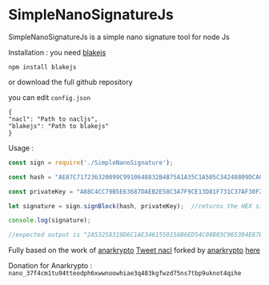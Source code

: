 # SimpleNanoSignatureJs
SimpleNanoSignatureJs is a simple nano signature tool for node Js

Installation : 
  you need [blakejs](https://www.npmjs.com/package/blakejs)
  ```
 npm install blakejs
  ```
 or
 download the full github repository
 
 you can edit ```config.json```
  ```
 {
  "nacl": "Path to nacljs",
  "blakejs": "Path to blakejs"
  }
```

Usage :

```javascript
const sign = require('./SimpleNanoSignature');

const hash = "AE87C717236320099C9910648832B4B75A1A35C1A505C34248809DCA0C66DCC5";

const privateKey = "A88C4CC79B5E63687DAEB2E58C3A7F9CE13D81F731C37AF30F21E426475EF70E";

let signature = sign.signBlock(hash, privateKey);  //returns the HEX signature

console.log(signature);

//expected output is "2A53258319D6C1AE3461550156B6ED54C08B03C965394E87E0A3716699F2872C63B607CD9B1D6EABBD5CF9FFC3413D1DF60D57283CE19108AC2A21E6A72C3E0D"

```

Fully based on the work of [anarkrypto](https://github.com/anarkrypto)
[Tweet nacl](https://github.com/dchest/tweetnacl-js) forked by [anarkrypto](https://github.com/anarkrypto) [here](https://github.com/anarkrypto/nanodrop/blob/main/src/models/nano-wallet/utils/nacl.js)


Donation for Anarkrypto : ```nano_37f4cm1tu94tteodph6xwwnoowhiae3q483kgfwzd75ns7tbp9uknot4qihe```

